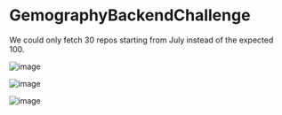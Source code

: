 # GemographyBackendChallenge


We could only fetch 30 repos starting from July instead of the expected 100. 

![image](https://user-images.githubusercontent.com/64496474/127696694-6a491b77-67ae-4908-9966-e6fb9556d362.png)

![image](https://user-images.githubusercontent.com/64496474/127696768-49d918c6-c2c3-409d-b873-08f90f6cc6b5.png)

![image](https://user-images.githubusercontent.com/64496474/127702588-cd129260-0af1-442f-a560-2a158500858b.png)

